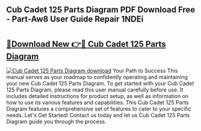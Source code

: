 ## Cub Cadet 125 Parts Diagram PDF Download Free - Part-Aw8 User Guide Repair 1NDEi

# <h2><a href="http://dfqw5nq.blite.top/?on=Cub+Cadet+125+Parts+Diagram">🔗Download New 👉🔴 Cub Cadet 125 Parts Diagram</a></h2>

[![Cub Cadet 125 Parts Diagram download](https://i.imgur.com/lujVjoI.png)](http://dfqw5nq.blite.top/?on=Cub+Cadet+125+Parts+Diagram)
Your Path to Success This manual serves as your roadmap to confidently operating and maintaining your new Cub Cadet 125 Parts Diagram. To get started with your Cub Cadet 125 Parts Diagram, please read this user manual carefully before use. It includes detailed instructions for product setup, as well as information on how to use its various features and capabilities. This Cub Cadet 125 Parts Diagram features a comprehensive set of features to cater to your specific needs. Let's Get Started! Contact us today and let us Cub Cadet 125 Parts Diagram guide you through the process.
